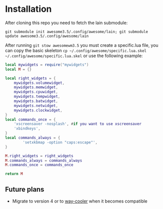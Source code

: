 # Installation
After cloning this repo you need to fetch the lain submodule:

`git submodule init awesome3.5/.config/awesome/lain; git submodule update awesome3.5/.config/awesome/lain`

After running `git stow awesomewm3.5` you must create a specific.lua file, you can copy the basic skeleton `cp ~/.config/awesome/specific.lua.skel ~/.config/awesome/specific.lua.skel` or use the following example:

```lua
local mywidgets = require("mywidgets")
local M = {}

local right_widgets = {
    mywidgets.volumewidget,
    mywidgets.memwidget,
    mywidgets.cpuwidget,
    mywidgets.tempwidget,
    mywidgets.batwidget,
    mywidgets.netwidget,
    mywidgets.clockwidget,
}
local commands_once = {
    'xscreensaver -nosplash', #if you want to use xscreensaver
    'xbindkeys',
}
local commands_always = {
        'setxkbmap -option "caps:escape"',
}

M.right_widgets = right_widgets
M.commands_always = commands_always
M.commands_once = commands_once

return M
```

## Future plans
- Migrate to version 4 or to [way-cooler](https://github.com/way-cooler/way-cooler) when it becomes compatible
